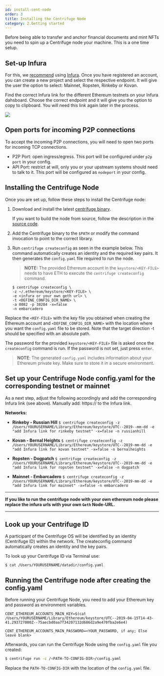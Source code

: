 ```yaml
---
id: install-cent-node
order: 3
title: Installing the Centrifuge Node
category: 2.Getting started
---
```


Before being able to transfer and anchor financial documents and mint NFTs you need to spin up a Centrifuge node your machine. This is a one time setup. 

## Set-up Infura

For this, we [recommend](/docs/getting-started/tools) using [Infura](https://infura.io). Once you have registered an account, you can create a new project and select the respective endpoint. It will give the user the option to select: Mainnet, Ropsten, Rinkeby or Kovan. 

Find the correct Infura link for the different Ethereum testnets on your Infura dahsboard. Choose the correct endpoint and it will give you the option to copy to clipboard. You will need this link again later in the process.

![](https://i.imgur.com/EydBc5a.jpg)

## Open ports for incoming P2P connections

To accept the incoming P2P connections, you will need to open two ports for incoming TCP connections.
- P2P Port: open ingress/egress. This port will be configured under `p2p` `port` in your config.
- API Port: restrict at will, only you or your upstream systems should need to talk to it. This port will be configured as `nodeport` in your config.

## Installing the Centrifuge Node
Once you are set up, follow these steps to install the Centrifuge node:

1. Download and install the latest [centrifuge binary](https://github.com/centrifuge/go-centrifuge/releases). <!-- update link-->

     If you want to build the node from source, follow the description in the [source code](https://github.com/centrifuge/go-centrifuge/blob/develop/README.md).

2. Add the Centrifuge binary to the `$PATH` or modify the command invocation to point to the correct library.

3) Run `centrifuge createconfig` as seen in the example below. This command automatically creates an identity and the required key pairs. It then generates the `config.yaml` file required to run the node.

 
   > **NOTE:** The provided Ethereum account in the `keystore/<KEY-FILE>` needs to have ETH to execute the `centrifuge createconfig` command. 

      ```
      $ centrifuge createconfig \
      -z ~/.ethereum/keystore/<KEY-FILE> \
      -e <infura or your own geth url> \
      -t <DEFINE_CONFIG_DIR_NAME> \
      -a 8082 -p 38204 -x=false
      -n embarcadero
      ```

 Replace the `<KEY-FILE>` with the key file you obtained when creating the Ethereum account and `<DEFINE_CONFIG_DIR_NAME>` with the location where you want the `config.yaml`  file to be stored. Note that the target direction -t should be specified with an absolute path.

The password for the provided `keystore/<KEY-FILE>` file is asked once the `createconfig` command is run. If the password is not set, just press `enter`.
      
> **NOTE**: The generated `config.yaml` includes information about your Ethereum private key. Make sure to store it in a secure environment.


## Set up your Centrifuge Node config.yaml for the corresponding testnet or mainnet

As a next step, adjust the following accordingly and add the corresponding Infura link (see above).  Manually add: https:// to the Infura link.

**Networks:** 

* **Rinkeby - Russian Hill**
```$ centrifuge createconfig -z /Users/YOURUSERNAME/Library/Ethereum/keystore/UTC--2019--mm-dd -e "add Infura link for rinkeby testnet" -x=false -n russianhill```

* **Kovan - Bernal Heights**
```$ centrifuge createconfig -z /Users/YOURUSERNAME/Library/Ethereum/keystore/UTC--2019-mm-dd -e "add Infura link for kovan testnet" -x=false -n bernalheights```

* **Ropsten - Dogpatch**
 ```$ centrifuge createconfig -z /Users/YOURUSERNAME/Library/Ethereum/keystore/UTC--2019-mm-dd -e "add Infura link for ropsten testnet" -x=false -n dogpatch```

* **Mainnet - Embarcadero**
```$ centrifuge createconfig -z /Users/YOURUSERNAME/Library/Ethereum/keystore/UTC--2019-mm-dd -e "add Infura link for mainnet" -x=false -n embarcadero```

<!-- not ideal layout-->
 
------ 
**If you like to run the centrifuge node with your own ethereum node please replace the infura urls with your own `Geth` Node-URL.**

------

## Look up your Centrifuge ID 

A participant of the Centrifuge OS will be identified by an identity (Centrifuge ID) within the network. The createconfig command automatically creates an identity and the key pairs. 

To look up your Centrifuge ID via Terminal use:

```$ cat /Users/YOURUSERNAME/datadir/config.yaml```

## Running the Centrifuge node after creating the config.yaml

Before running your Centrifuge Node, you need to add your Ethereum key and password as environment variables.

<!-- `CENT_ETHEREUM_ACCOUNTS_MAIN_KEY=/Users/YOURUSERNAME/Library/Ethereum/keystore/UTC--2019-0UTC--2019-mm-dd` -->

`CENT_ETHEREUM_ACCOUNTS_MAIN_KEY=$(cat /Users/YOURUSERNAME/Library/Ethereum/keystore/UTC--2019-04-15T14-43-41.293727000Z--75aecbd0aa7f34207132d686d2a9e470fba2e6e4)`

`CENT_ETHEREUM_ACCOUNTS_MAIN_PASSWORD=<YOUR_PASSWORD, if any; Else leave blank>`

Afterwards, you can run the Centrifuge Node using the `config.yaml` file you created:

  ```bash
  $ centrifuge run -c /<PATH-TO-CONFIG-DIR>/config.yaml
  ```

  Replace the `PATH-TO-CONFIG-DIR` with the location of the `config.yaml` file.
